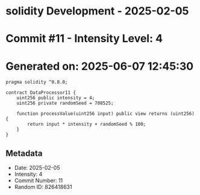 ﻿# solidity Development - 2025-02-05
# Commit #11 - Intensity Level: 4
# Generated on: 2025-06-07 12:45:30
```solidity
pragma solidity ^0.8.0;

contract DataProcessor11 {
    uint256 public intensity = 4;
    uint256 private randomSeed = 708525;

    function processValue(uint256 input) public view returns (uint256) {
        return input * intensity + randomSeed % 100;
    }
}
```
## Metadata
- Date: 2025-02-05
- Intensity: 4
- Commit Number: 11
- Random ID: 826418631
